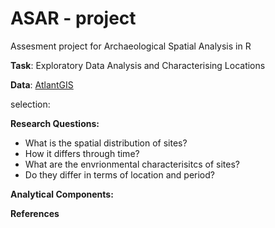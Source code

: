 # ASAR - project
Assesment project for Archaeological Spatial Analysis in R

**Task**: Exploratory Data Analysis and Characterising Locations

**Data**: [AtlantGIS](https://hackmd.io/@KaCeBe/atlantgis-dataset)

selection:


**Research Questions:**
* What is the spatial distribution of sites?
* How it differs through time?
* What are the envrionmental characterisitcs of sites?
* Do they differ in terms of location and period?


**Analytical Components:**

**References**
